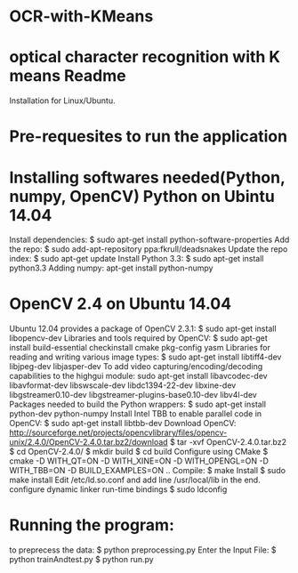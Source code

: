 # OCR-with-KMeans
optical character recognition with K means
Readme
======

Installation for Linux/Ubuntu.

Pre-requesites to run the application
=====================================
Installing softwares needed(Python, numpy, OpenCV)
Python on Ubintu 14.04
======================
Install dependencies:
$ sudo apt-get install python-software-properties
Add the repo:
$ sudo add-apt-repository ppa:fkrull/deadsnakes
Update the repo index:
$ sudo apt-get update
Install Python 3.3:
$ sudo apt-get install python3.3
Adding numpy:
apt-get install python-numpy

OpenCV 2.4 on Ubuntu 14.04
==========================
Ubuntu 12.04 provides a package of OpenCV 2.3.1:
$ sudo apt-get install libopencv-dev
Libraries and tools required by OpenCV:
$ sudo apt-get install build-essential checkinstall cmake pkg-config yasm
Libraries for reading and writing various image types:
$ sudo apt-get install libtiff4-dev libjpeg-dev libjasper-dev
To add video capturing/encoding/decoding capabilities to the highgui module:
sudo apt-get install libavcodec-dev libavformat-dev libswscale-dev libdc1394-22-dev libxine-dev libgstreamer0.10-dev libgstreamer-plugins-base0.10-dev libv4l-dev
Packages needed to build the Python wrappers:
$ sudo apt-get install python-dev python-numpy
Install Intel TBB to enable parallel code in OpenCV:
$ sudo apt-get install libtbb-dev
Download OpenCV:
http://sourceforge.net/projects/opencvlibrary/files/opencv-unix/2.4.0/OpenCV-2.4.0.tar.bz2/download
$ tar -xvf OpenCV-2.4.0.tar.bz2
$ cd OpenCV-2.4.0/
$ mkdir build
$ cd build
Configure using CMake
$ cmake -D WITH_QT=ON -D WITH_XINE=ON -D WITH_OPENGL=ON -D WITH_TBB=ON -D BUILD_EXAMPLES=ON ..
Compile:
$ make
Install
$ sudo make install
Edit /etc/ld.so.conf and add line /usr/local/lib in the end.
configure dynamic linker run-time bindings
$ sudo ldconfig


Running the program:
===================
to preprecess the data:
$ python preprocessing.py
Enter the Input File:<enter one of the file from data_set folder>
$ python trainAndtest.py
$ python run.py
















